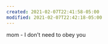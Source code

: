 ```yaml
---
created: 2021-02-07T22:41:58-05:00
modified: 2021-02-07T22:42:18-05:00
---
```


mom - I don't need to obey you